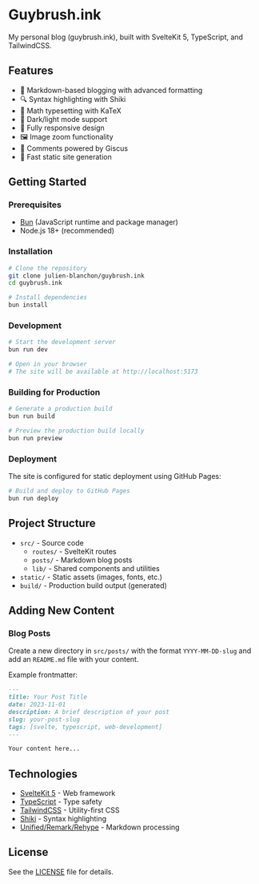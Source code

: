 # Guybrush.ink

My personal blog (guybrush.ink), built with SvelteKit 5, TypeScript, and TailwindCSS.

## Features

- 📝 Markdown-based blogging with advanced formatting
- 🔍 Syntax highlighting with Shiki
- 🧮 Math typesetting with KaTeX
- 🌙 Dark/light mode support
- 📱 Fully responsive design
- 🖼️ Image zoom functionality
- 💬 Comments powered by Giscus
- 🚀 Fast static site generation

## Getting Started

### Prerequisites

- [Bun](https://bun.sh/) (JavaScript runtime and package manager)
- Node.js 18+ (recommended)

### Installation

```bash
# Clone the repository
git clone julien-blanchon/guybrush.ink
cd guybrush.ink

# Install dependencies
bun install
```

### Development

```bash
# Start the development server
bun run dev

# Open in your browser
# The site will be available at http://localhost:5173
```

### Building for Production

```bash
# Generate a production build
bun run build

# Preview the production build locally
bun run preview
```

### Deployment

The site is configured for static deployment using GitHub Pages:

```bash
# Build and deploy to GitHub Pages
bun run deploy
```

## Project Structure

- `src/` - Source code
  - `routes/` - SvelteKit routes
  - `posts/` - Markdown blog posts
  - `lib/` - Shared components and utilities
- `static/` - Static assets (images, fonts, etc.)
- `build/` - Production build output (generated)

## Adding New Content

### Blog Posts

Create a new directory in `src/posts/` with the format `YYYY-MM-DD-slug` and add an `README.md` file with your content.

Example frontmatter:

```markdown
---
title: Your Post Title
date: 2023-11-01
description: A brief description of your post
slug: your-post-slug
tags: [svelte, typescript, web-development]
---

Your content here...
```

## Technologies

- [SvelteKit 5](https://kit.svelte.dev/) - Web framework
- [TypeScript](https://www.typescriptlang.org/) - Type safety
- [TailwindCSS](https://tailwindcss.com/) - Utility-first CSS
- [Shiki](https://shiki.style/) - Syntax highlighting
- [Unified/Remark/Rehype](https://unifiedjs.com/) - Markdown processing

## License

See the [LICENSE](LICENSE) file for details.


